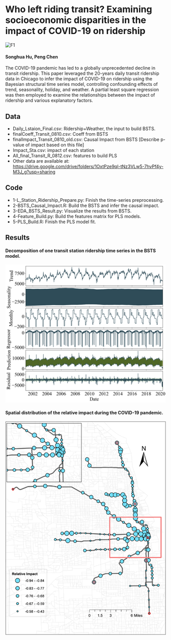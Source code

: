 # Who left riding transit? Examining socioeconomic disparities in the impact of COVID-19 on ridership

![F1](Figure/Fig-3.png "results")

#### Songhua Hu, Peng Chen 
The COVID-19 pandemic has led to a globally unprecedented decline in transit ridership. 
This paper leveraged the 20-years daily transit ridership data in Chicago to infer the impact of COVID-19 on ridership using the Bayesian structural time series model, 
controlling confounding effects of trend, seasonality, holiday, and weather. 
A partial least square regression was then employed to examine the relationships between the impact of ridership and various explanatory factors.


## Data
* Daily_Lstaion_Final.csv: Ridership+Weather, the input to build BSTS.
* finalCoeff_Transit_0810.csv: Coeff from BSTS
* finalImpact_Transit_0810_old.csv: Causal Impact from BSTS [Describe p-value of impact based on this file]
* Impact_Sta.csv: impact of each station
* All_final_Transit_R_0812.csv: features to build PLS
* Other data are available at: https://drive.google.com/drive/folders/1OxtPze9qI-tNz3VLw5-7hvPf4y-M3J_g?usp=sharing


## Code
* 1-L_Station_Ridership_Prepare.py: Finish the time-series preprocessing.
* 2-BSTS_Causal_Impact.R: Build the BSTS and infer the causal impact.
* 3-EDA_BSTS_Result.py: Visualize the results from BSTS.
* 4-Feature_Build.py: Build the features matrix for PLS models.
* 5-PLS_Build.R: Finish the PLS model fit.

## Results
#### Decomposition of one transit station ridership time series in the BSTS model.
![F1](Figure/FIG2-1.png "results")

#### Spatial distribution of the relative impact during the COVID-19 pandemic.
![F1](Figure/PICKUP-2.png "results")
